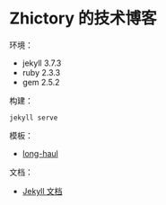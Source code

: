 # Zhictory 的技术博客

环境：
- jekyll 3.7.3
- ruby 2.3.3
- gem 2.5.2

构建：
```
jekyll serve
```

模板：
- [long-haul](https://github.com/brianmaierjr/long-haul)

文档：
- [Jekyll 文档](http://jekyll.bootcss.com/)